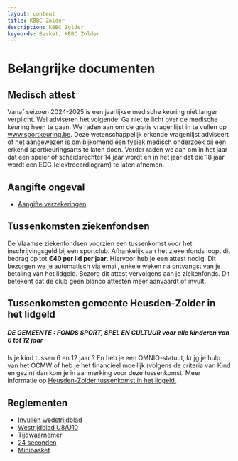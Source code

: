 ```yaml
---
layout: content
title: KBBC Zolder
description: KBBC Zolder
keywords: Basket, KBBC Zolder
---
```


# Belangrijke documenten

## Medisch attest   

Vanaf seizoen 2024-2025 is een jaarlijkse medische keuring niet langer verplicht.
Wel adviseren het volgende:
Ga niet te licht over de medische keuring heen te gaan. We raden aan om de gratis vragenlijst in te vullen op www.sportkeuring.be. Deze wetenschappelijk erkende vragenlijst adviseert of het aangewezen is om bijkomend een fysiek medisch onderzoek bij een erkend sportkeuringsarts te laten doen.
Verder raden we aan om in het jaar dat een speler of scheidsrechter 14 jaar wordt en in het jaar dat die 18 jaar wordt een ECG (elektrocardiogram) te laten afnemen.

## Aangifte ongeval   

 * [Aangifte verzekeringen](/club/documenten/verzekeringsformulier.pdf)
 
## Tussenkomsten ziekenfondsen

De Vlaamse ziekenfondsen voorzien een tussenkomst voor het inschrijvingsgeld bij een sportclub. Afhankelijk van het ziekenfonds loopt dit bedrag op tot **€40 per lid per jaar**.
Hiervoor heb je een attest nodig. Dit bezorgen we je automatisch via email, enkele weken na ontvangst van je betaling van het lidgeld. Bezorg dit attest vervolgens aan je ziekenfonds.
Dit betekent dat de club geen blanco attesten meer aanvaardt of invult. 

 ## Tussenkomsten gemeente Heusden-Zolder in het lidgeld
 
 ##### DE GEMEENTE : FONDS SPORT, SPEL EN CULTUUR voor alle kinderen van 6 tot 12 jaar
 
 Is je kind tussen 6 en 12 jaar ? En heb je een OMNIO-statuut, krijg je hulp van het OCMW of heb je het financieel moeilijk (volgens de criteria van Kind en gezin) dan kom je in aanmerking voor deze tussenkomst. Meer informatie op [Heusden-Zolder tussenkomst in het lidgeld.](https://www.aap-nel.be/content/detail/43/fonds-sport-spel-en-cultuur) 
 
 ## Reglementen
  
 * [Invullen wedstrijdblad](/club/documenten/invullenwedstrijdblad.doc) 
 * [Westrijdblad U8/U10](/club/documenten/HandleidingwedstrijdbladU8_U10.pdf)
 * [Tijdwaarnemer](/club/documenten/regelstijdwaarnemer.doc)
 * [24 seconden](/club/documenten/24secondenregel.pdf)
 * [Minibasket](/club/documenten/minibasketdossierVBL.doc)
